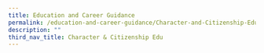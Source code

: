 ```yaml
---
title: Education and Career Guidance
permalink: /education-and-career-guidance/Character-and-Citizenship-Edu/permalink
description: ""
third_nav_title: Character & Citizenship Edu
---
```

